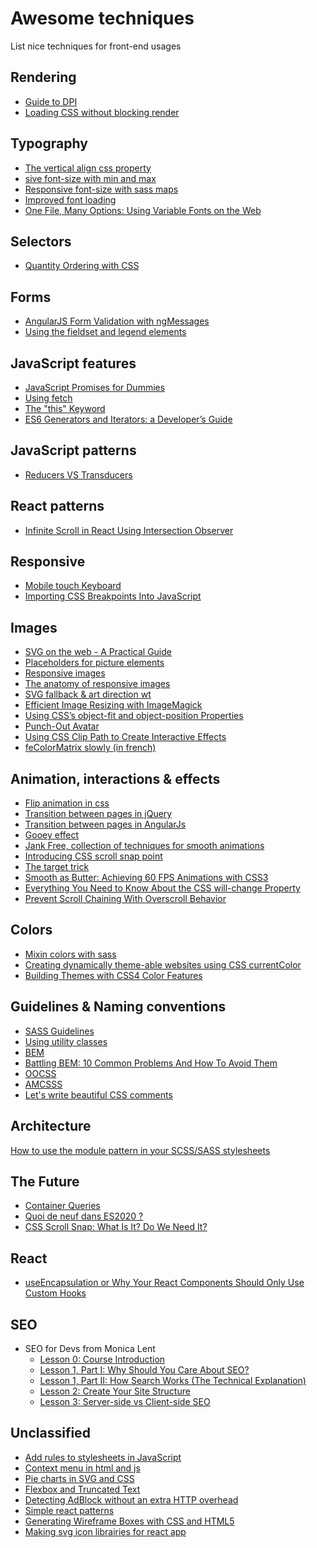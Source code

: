 # Awesome techniques
List nice techniques for front-end usages

## Rendering
* [Guide to DPI](http://sebastien-gabriel.com/designers-guide-to-dpi/)
* [Loading CSS without blocking render](http://keithclark.co.uk/articles/loading-css-without-blocking-render/)

## Typography
* [The vertical align css property](http://bitsofco.de/the-vertical-align-property/)
* [
sive font-size with min and max](https://eduardoboucas.com/blog/2015/06/18/viewport-sized-typography-with-minimum-and-maximum-sizes.html)
* [Responsive font-size with sass maps](https://www.smashingmagazine.com/2015/06/responsive-typography-with-sass-maps/)
* [Improved font loading](https://webkit.org/blog/6643/improved-font-loading/)
* [One File, Many Options: Using Variable Fonts on the Web](https://css-tricks.com/one-file-many-options-using-variable-fonts-web/?utm_source=CSS-Weekly&utm_campaign=Issue-300&utm_medium=email)

## Selectors
* [Quantity Ordering with CSS](https://www.smashingmagazine.com/2015/07/quantity-ordering-with-css/)

## Forms
* [AngularJS Form Validation with ngMessages](https://scotch.io/tutorials/angularjs-form-validation-with-ngmessages)
* [Using the fieldset and legend elements](https://accessibility.blog.gov.uk/2016/07/22/using-the-fieldset-and-legend-elements/)

## JavaScript features
* [JavaScript Promises for Dummies](https://scotch.io/tutorials/javascript-promises-for-dummies)
* [Using fetch](https://css-tricks.com/using-fetch/)
* [The "this" Keyword](https://scotch.io/courses/10-need-to-know-javascript-concepts/the-this-keyword?utm_content=buffer44d28&utm_medium=social&utm_source=twitter.com&utm_campaign=buffer)
* [ES6 Generators and Iterators: a Developer’s Guide](https://www.sitepoint.com/ecmascript-2015-generators-and-iterators/)

## JavaScript patterns
* [Reducers VS Transducers](http://maksimivanov.com/posts/reducers-vs-transducers)

## React patterns
* [Infinite Scroll in React Using Intersection Observer](https://scotch.io/tutorials/infinite-scroll-in-react-using-intersection-observer)

## Responsive
* [Mobile touch Keyboard](http://baymard.com/blog/mobile-touch-keyboards)
* [Importing CSS Breakpoints Into JavaScript](https://www.lullabot.com/articles/importing-css-breakpoints-into-javascript)

## Images
* [SVG on the web - A Practical Guide](https://svgontheweb.com/)
* [Placeholders for picture elements](http://daverupert.com/2015/12/intrinsic-placeholders-with-picture/)
* [Responsive images](http://alistapart.com/article/responsive-images-in-practice)
* [The anatomy of responsive images](https://jakearchibald.com/2015/anatomy-of-responsive-images/#varying-size-and-density)
* [SVG fallback & art direction wt <picture>](https://sarasoueidan.com/blog/svg-picture/)
* [Efficient Image Resizing with ImageMagick](https://www.smashingmagazine.com/2015/06/efficient-image-resizing-with-imagemagick/)
* [Using CSS’s object-fit and object-position Properties](https://www.sitepoint.com/using-css-object-fit-object-position-properties/)
* [Punch-Out Avatar](http://adrianroselli.com/2016/06/punch-out-avatar.html)
* [Using CSS Clip Path to Create Interactive Effects](https://css-tricks.com/using-css-clip-path-create-interactive-effects/)
* [feColorMatrix slowly (in french)](https://la-cascade.io/fecolormatrix-en-douceur/)

## Animation, interactions & effects
* [Flip animation in css](https://davidwalsh.name/css-flip)
* [Transition between pages in jQuery](http://miguel-perez.github.io/smoothState.js/index.html)
* [Transition between pages in AngularJs](https://scotch.io/tutorials/animating-angularjs-apps-ngview)
* [Gooey effect](https://css-tricks.com/shape-blobbing-css/)
* [Jank Free, collection of techniques for smooth animations](http://jankfree.org/)
* [Introducing CSS scroll snap point](https://css-tricks.com/introducing-css-scroll-snap-points/)
* [The target trick](https://bitsofco.de/the-target-trick/)
* [Smooth as Butter: Achieving 60 FPS Animations with CSS3](https://medium.com/outsystems-experts/how-to-achieve-60-fps-animations-with-css3-db7b98610108#.ku9vnkit1)
* [Everything You Need to Know About the CSS will-change Property](https://dev.opera.com/articles/css-will-change-property/)
* [Prevent Scroll Chaining With Overscroll Behavior](https://ishadeed.com/article/prevent-scroll-chaining-overscroll-behavior/)

## Colors
* [Mixin colors with sass](http://alistapart.com/article/mixing-color-for-the-web-with-sass)
* [Creating dynamically theme-able websites using CSS currentColor](http://johnm.io/blog/creating-themeable-websites-using-currentcolor/)
* [Building Themes with CSS4 Color Features](https://cloudfour.com/thinks/building-themes-with-css4-color-features/)

## Guidelines & Naming conventions
* [SASS Guidelines](http://sass-guidelin.es/)
* [Using utility classes](http://davidtheclark.com/on-utility-classes/)
* [BEM](https://en.bem.info/method/)
* [Battling BEM: 10 Common Problems And How To Avoid Them](https://www.smashingmagazine.com/2016/06/battling-bem-extended-edition-common-problems-and-how-to-avoid-them/)
* [OOCSS](http://oocss.org/)
* [AMCSSS](http://glenmaddern.com/articles/introducing-am-css)
* [Let's write beautiful CSS comments](https://seesparkbox.com/foundry/lets_write_beautiful_css_comments)

## Architecture
[How to use the module pattern in your SCSS/SASS stylesheets](https://medium.com/@marcmintel/how-to-use-the-module-pattern-in-your-scss-sass-stylesheets-89fe38a6e1f3#.of4c8r7qb)

## The Future
* [Container Queries](http://alistapart.com/article/container-queries-once-more-unto-the-breach)
* [Quoi de neuf dans
ES2020 ?](https://tdd.github.io/pw2017-es2020/#/mainTitle)
* [CSS Scroll Snap: What Is It? Do We Need It?](https://webdesign.tutsplus.com/tutorials/how-to-scroll-snap-using-css--cms-30333)
  
## React
* [useEncapsulation
or Why Your React Components Should Only Use Custom Hooks](https://kyleshevlin.com/use-encapsulation)
  
## SEO
* SEO for Devs from Monica Lent
  * [Lesson 0: Course Introduction](https://vimeo.com/628107778/a6a5b3dfaf)
  * [Lesson 1, Part I: Why Should You Care About SEO?](https://vimeo.com/628141406/c85572092f)
  * [Lesson 1, Part II: How Search Works (The Technical Explanation)](https://vimeo.com/628161349/ba10c02a96)
  * [Lesson 2: Create Your Site Structure](https://vimeo.com/628125526/0948088416)
  * [Lesson 3: Server-side vs Client-side SEO](https://vimeo.com/634513150/912066ba43)

## Unclassified
* [Add rules to stylesheets in JavaScript](https://davidwalsh.name/add-rules-stylesheets)
* [Context menu in html and js](http://webdesign.tutsplus.com/tutorials/introducing-the-html5-menu-and-menuitem-elements--cms-22269)
* [Pie charts in SVG and CSS](https://www.smashingmagazine.com/2015/07/designing-simple-pie-charts-with-css/)
* [Flexbox and Truncated Text](https://css-tricks.com/flexbox-truncated-text/)
* [Detecting AdBlock without an extra HTTP overhead](https://christianheilmann.com/2015/12/25/detecting-adblock-without-an-extra-http-overhead/)
* [Simple react patterns](http://lucasmreis.github.io/blog/simple-react-patterns/)
* [Generating Wireframe Boxes with CSS and HTML5](http://meyerweb.com/eric/thoughts/2017/11/27/generating-wireframe-boxes-with-css-and-html5/)
* [Making svg icon librairies for react app](http://nicolasgallagher.com/making-svg-icon-libraries-for-react-apps/)
